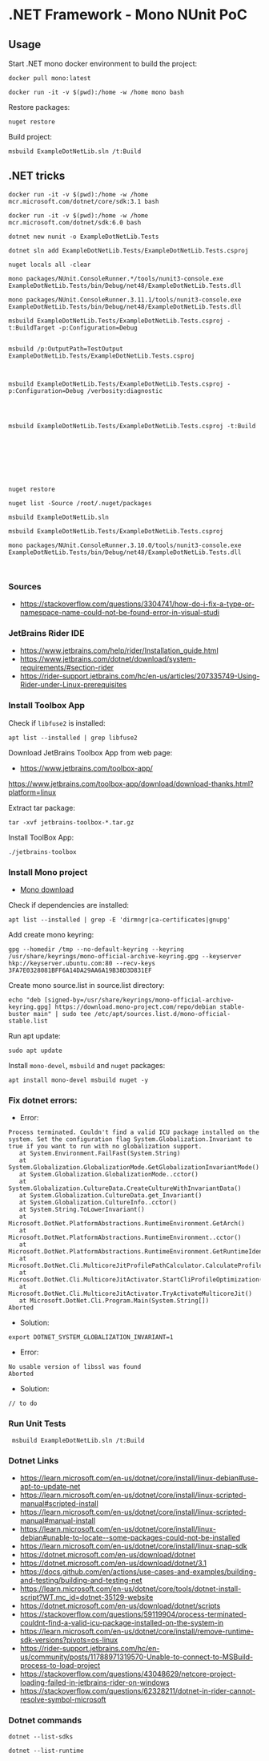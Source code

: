 # .NET Framework - Mono NUnit PoC

## Usage

Start .NET mono docker environment to build the project:
```shell
docker pull mono:latest

docker run -it -v $(pwd):/home -w /home mono bash
```

Restore packages:
```shell
nuget restore
```

Build project:
```shell
msbuild ExampleDotNetLib.sln /t:Build
```



## .NET tricks

```shell
docker run -it -v $(pwd):/home -w /home mcr.microsoft.com/dotnet/core/sdk:3.1 bash

docker run -it -v $(pwd):/home -w /home mcr.microsoft.com/dotnet/sdk:6.0 bash

dotnet new nunit -o ExampleDotNetLib.Tests

dotnet sln add ExampleDotNetLib.Tests/ExampleDotNetLib.Tests.csproj

nuget locals all -clear

mono packages/NUnit.ConsoleRunner.*/tools/nunit3-console.exe ExampleDotNetLib.Tests/bin/Debug/net48/ExampleDotNetLib.Tests.dll

mono packages/NUnit.ConsoleRunner.3.11.1/tools/nunit3-console.exe ExampleDotNetLib.Tests/bin/Debug/net48/ExampleDotNetLib.Tests.dll
```

```shell
msbuild ExampleDotNetLib.Tests/ExampleDotNetLib.Tests.csproj -t:BuildTarget -p:Configuration=Debug


msbuild /p:OutputPath=TestOutput ExampleDotNetLib.Tests/ExampleDotNetLib.Tests.csproj



msbuild ExampleDotNetLib.Tests/ExampleDotNetLib.Tests.csproj -p:Configuration=Debug /verbosity:diagnostic




msbuild ExampleDotNetLib.Tests/ExampleDotNetLib.Tests.csproj -t:Build








nuget restore

nuget list -Source /root/.nuget/packages

msbuild ExampleDotNetLib.sln

msbuild ExampleDotNetLib.Tests/ExampleDotNetLib.Tests.csproj

mono packages/NUnit.ConsoleRunner.3.10.0/tools/nunit3-console.exe ExampleDotNetLib.Tests/bin/Debug/net48/ExampleDotNetLib.Tests.dll



```

### Sources

- https://stackoverflow.com/questions/3304741/how-do-i-fix-a-type-or-namespace-name-could-not-be-found-error-in-visual-studi

### JetBrains Rider IDE

- https://www.jetbrains.com/help/rider/Installation_guide.html
- https://www.jetbrains.com/dotnet/download/system-requirements/#section-rider
- https://rider-support.jetbrains.com/hc/en-us/articles/207335749-Using-Rider-under-Linux-prerequisites

### Install Toolbox App

Check if `libfuse2` is installed:
```shell
apt list --installed | grep libfuse2
```

Download JetBrains Toolbox App from web page:

- https://www.jetbrains.com/toolbox-app/

https://www.jetbrains.com/toolbox-app/download/download-thanks.html?platform=linux

Extract tar package:
```shell
tar -xvf jetbrains-toolbox-*.tar.gz
```

Install ToolBox App:
```shell
./jetbrains-toolbox
```

### Install Mono project

- [Mono download](https://www.mono-project.com/download/stable/#download-lin-debian)

Check if dependencies are installed:
```shell
apt list --installed | grep -E 'dirmngr|ca-certificates|gnupg'
```

Add create mono keyring:
```shell
gpg --homedir /tmp --no-default-keyring --keyring /usr/share/keyrings/mono-official-archive-keyring.gpg --keyserver hkp://keyserver.ubuntu.com:80 --recv-keys 3FA7E0328081BFF6A14DA29AA6A19B38D3D831EF
```

Create mono source.list in source.list directory:
```shell
echo "deb [signed-by=/usr/share/keyrings/mono-official-archive-keyring.gpg] https://download.mono-project.com/repo/debian stable-buster main" | sudo tee /etc/apt/sources.list.d/mono-official-stable.list
```

Run apt update:
```shell
sudo apt update
```

Install `mono-devel`, `msbuild` and `nuget` packages:
```shell
apt install mono-devel msbuild nuget -y
```


### Fix dotnet errors:

- Error:
```shell
Process terminated. Couldn't find a valid ICU package installed on the system. Set the configuration flag System.Globalization.Invariant to true if you want to run with no globalization support.
   at System.Environment.FailFast(System.String)
   at System.Globalization.GlobalizationMode.GetGlobalizationInvariantMode()
   at System.Globalization.GlobalizationMode..cctor()
   at System.Globalization.CultureData.CreateCultureWithInvariantData()
   at System.Globalization.CultureData.get_Invariant()
   at System.Globalization.CultureInfo..cctor()
   at System.String.ToLowerInvariant()
   at Microsoft.DotNet.PlatformAbstractions.RuntimeEnvironment.GetArch()
   at Microsoft.DotNet.PlatformAbstractions.RuntimeEnvironment..cctor()
   at Microsoft.DotNet.PlatformAbstractions.RuntimeEnvironment.GetRuntimeIdentifier()
   at Microsoft.DotNet.Cli.MulticoreJitProfilePathCalculator.CalculateProfileRootPath()
   at Microsoft.DotNet.Cli.MulticoreJitActivator.StartCliProfileOptimization()
   at Microsoft.DotNet.Cli.MulticoreJitActivator.TryActivateMulticoreJit()
   at Microsoft.DotNet.Cli.Program.Main(System.String[])
Aborted
```

- Solution:
```shell
export DOTNET_SYSTEM_GLOBALIZATION_INVARIANT=1
```

- Error:
```shell
No usable version of libssl was found
Aborted
```

- Solution:
```shell
// to do
```

### Run Unit Tests

```shell
 msbuild ExampleDotNetLib.sln /t:Build
```

### Dotnet Links

- https://learn.microsoft.com/en-us/dotnet/core/install/linux-debian#use-apt-to-update-net
- https://learn.microsoft.com/en-us/dotnet/core/install/linux-scripted-manual#scripted-install
- https://learn.microsoft.com/en-us/dotnet/core/install/linux-scripted-manual#manual-install
- https://learn.microsoft.com/en-us/dotnet/core/install/linux-debian#unable-to-locate--some-packages-could-not-be-installed
- https://learn.microsoft.com/en-us/dotnet/core/install/linux-snap-sdk
- https://dotnet.microsoft.com/en-us/download/dotnet
- https://dotnet.microsoft.com/en-us/download/dotnet/3.1
- https://docs.github.com/en/actions/use-cases-and-examples/building-and-testing/building-and-testing-net
- https://learn.microsoft.com/en-us/dotnet/core/tools/dotnet-install-script?WT.mc_id=dotnet-35129-website
- https://dotnet.microsoft.com/en-us/download/dotnet/scripts
- https://stackoverflow.com/questions/59119904/process-terminated-couldnt-find-a-valid-icu-package-installed-on-the-system-in
- https://learn.microsoft.com/en-us/dotnet/core/install/remove-runtime-sdk-versions?pivots=os-linux
- https://rider-support.jetbrains.com/hc/en-us/community/posts/11788971319570-Unable-to-connect-to-MSBuild-process-to-load-project
- https://stackoverflow.com/questions/43048629/netcore-project-loading-failed-in-jetbrains-rider-on-windows
- https://stackoverflow.com/questions/62328211/dotnet-in-rider-cannot-resolve-symbol-microsoft



### Dotnet commands

```shell
dotnet --list-sdks
```

```shell
dotnet --list-runtime
```